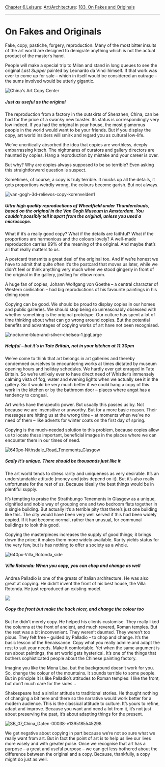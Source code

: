 [Chapter 6.Leisure](https://www.theschooloflife.com/thebookoflife/category/leisure/): [Art/Architecture](https://www.theschooloflife.com/thebookoflife/category/leisure/artarchitecture/): [183. On Fakes and Originals](https://www.theschooloflife.com/thebookoflife/leonardos-last-supper-on-sale-in-china-for-45/)

* * *

# On Fakes and Originals

Fake, copy, pastiche, forgery, reproduction. Many of the most bitter insults of the art world are designed to denigrate anything which is not the actual product of the master’s hand.

People will make a special trip to Milan and stand in long queues to see the original _Last Supper_ painted by Leonardo da Vinci himself. If that work was ever to come up for sale – which in itself would be considered an outrage – the sums involved would be utterly gigantic.

![China's Art Copy Center](https://www.theschooloflife.com/thebookoflife/wp-content/uploads/2014/09/SB_07_China_Dafen-00550-1.jpg)

##### Just as useful as the original

The reproduction from a factory in the outskirts of Shenzhen, China, can be had for the price of a swanky new toaster. Its status is correspondingly very low indeed. If you had the original in your house, the most glamorous people in the world would want to be your friends. But if you display the copy, art world insiders will smirk and regard you as cultural low-life.

We’ve uncritically absorbed the idea that copies are worthless, deeply embarrassing kitsch. The nightmares of curators and gallery directors are haunted by copies. Hang a reproduction by mistake and your career is over.

But why? Why are copies always supposed to be so terrible? Even asking this straightforward question is suspect.

Sometimes, of course, a copy is truly terrible. It mucks up all the details, it gets proportions weirdly wrong, the colours become garish. But not always.

![van-gogh-3d-relievos-copy-korenvelden1](https://www.theschooloflife.com/thebookoflife/wp-content/uploads/2014/09/van-gogh-3d-relievos-copy-korenvelden1.jpg)

##### Ultra high quality reproductions of _Wheatfield under Thunderclouds_, based on the original in the Van Gogh Museum in Amsterdam. You couldn’t possibly tell it apart from the original, unless you used a microscope.

What if it’s a really good copy? What if the details are faithful? What if the proportions are harmonious and the colours lovely? A well-made reproduction carries 99% of the meaning of the original. And maybe that’s all that really matters to us.

A postcard transmits a great deal of the original too. And if we’re honest we have to admit that quite often it’s the postcard that moves us later, while we didn’t feel or think anything very much when we stood gingerly in front of the original in the gallery, jostling for elbow room.

A huge fan of copies, Johann Wolfgang von Goethe – a central character of Western civilisation – had big reproductions of his favourite paintings in his dining room

Copying can be good. We should be proud to display copies in our homes and public galleries. We should stop being so unreasonably obsessed with whether something is the original prototype. Our culture has spent a lot of time thinking about what can go wrong around copies. But the potential benefits and advantages of copying works of art have not been recognised.

![nocturne-blue-and-silver-chelsea-1.jpgLarge](https://www.theschooloflife.com/thebookoflife/wp-content/uploads/2014/09/nocturne-blue-and-silver-chelsea-1.jpgLarge.jpg)

##### Helpful – but it’s in Tate Britain, not in your kitchen at 11.30pm

We’ve come to think that art belongs in art galleries and thereby condemned ourselves to encountering works at times dictated by museum opening hours and holiday schedules. We hardly ever get enraged in Tate Britain. So we’re unlikely ever to have direct need of Whistler’s immensely calming vista of fog, water and evening lights when we actually see it in the gallery. So it would be very much better if we could hang a copy of this work in the kitchen or by the bathroom door – places where angst has a tendency to congeal.

Art works have therapeutic power. But usually this passes us by. Not because we are insensitive or unworthy. But for a more basic reason. Their messages are hitting us at the wrong time – at moments when we’ve no need of them – like adverts for winter coats on the first day of spring.

Copying is the much-needed solution to this problem, because copies allow us to locate these important, beneficial images in the places where we can encounter them in our times of need.

![640px-Nithsdale_Road_Tenements_Glasgow](https://www.theschooloflife.com/thebookoflife/wp-content/uploads/2014/09/640px-Nithsdale_Road_Tenements_Glasgow.jpg)

##### Sadly it’s unique. There should be thousands just like it

The art world tends to stress rarity and uniqueness as very desirable. It’s an understandable attitude (money and jobs depend on it). But it’s also really unfortunate for the rest of us. Because ideally the best things would be in plentiful supply.

It’s tempting to praise the Strathbungo Tenements in Glasgow as a unique, dignified and noble way of grouping one and two bedroom flats together in a single building. But actually it’s a terrible pity that there’s just one building like this. The city would have been very well served if this had been widely copied. If it had become normal, rather than unusual, for communal buildings to look this good.

Copying the masterpieces increases the supply of good things; it brings down the price; it makes them more widely available. Rarity yields status for the very few, but is has nothing to offer a society as a whole.

![640px-Villa_Rotonda_side](https://www.theschooloflife.com/thebookoflife/wp-content/uploads/2014/09/640px-Villa_Rotonda_side1.jpg)

##### Villa Rotonda: When you copy, you can chop and change as well

Andrea Palladio is one of the greats of Italian architecture. He was also great at copying. He didn’t invent the front of his best house, the Villa Rotonda. He just reproduced an existing model.

![](https://upload.wikimedia.org/wikipedia/commons/1/10/MaisonCarr%C3%A9e.jpeg)

##### Copy the front but make the back nicer, and change the colour too

But he didn’t merely copy. He helped his clients customise. They really liked the columns at the front of ancient, and much revered, Roman temples. But the rest was a bit inconvenient. They weren’t daunted. They weren’t too pious. They felt free – guided by Palladio – to chop and change. It’s the basic lesson of the Renaissance. Copy what you really admire and adapt the rest to suit your needs. Make it comfortable. Yet when the same argument is run about paintings, the art world gets hysterical. It’s one of the things that bothers sophisticated people about the Chinese painting factory.

Imagine you like the Mona Lisa, but the background doesn’t work for you. So, change the colour of the mountains. It sounds terrible to some people. But in principle it is like Palladio’s attitudes to Roman temples: I like the front, but don’t much care for the sides…

Shakespeare had a similar attitude to traditional stories. He thought nothing of changing a bit here and there so the narrative would work better for a modern audience. This is the classical attitude to culture. It’s yours to refine, adapt and improve. Because you want and need a lot from it, it’s not just about preserving the past, it’s about adapting things for the present.

![SB_07_China_Dafen-00038-e1395185545298](https://www.theschooloflife.com/thebookoflife/wp-content/uploads/2014/09/SB_07_China_Dafen-00038-e1395185545298.jpg)

We get negative about copying in part because we’re not so sure what we really want from art. But in fact the point of art is to help us live our lives more wisely and with greater poise. Once we recognise that art has a purpose – a great and useful purpose – we can get less bothered about the difference between the original and a copy. Because, thankfully, a copy might do just as well.

&nbsp;&nbsp;
